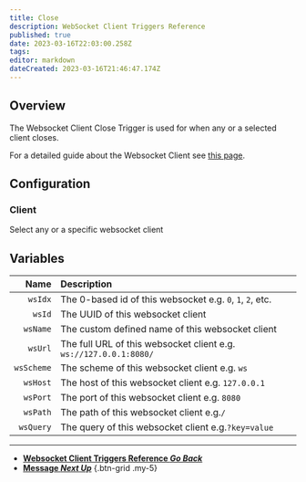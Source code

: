 ```yaml
---
title: Close
description: WebSocket Client Triggers Reference
published: true
date: 2023-03-16T22:03:00.258Z
tags: 
editor: markdown
dateCreated: 2023-03-16T21:46:47.174Z
---
```


## Overview
The Websocket Client Close Trigger is used for when any or a selected client closes.

For a detailed guide about the Websocket Client see [this page](/Servers-Clients/WebSocket-Clients).

## Configuration
### Client
Select any or a specific websocket client

## Variables
Name | Description
----:|:------------
`wsIdx` | The 0-based id of this websocket e.g. `0`, `1`, `2`, etc.
`wsId` | The UUID of this websocket client
`wsName` | The custom defined name of this websocket client
`wsUrl` | The full URL of this websocket client e.g. `ws://127.0.0.1:8080/`
`wsScheme` | The scheme of this websocket client e.g. `ws`
`wsHost` | The host of this websocket client e.g. `127.0.0.1`
`wsPort` | The port of this websocket client e.g. `8080`
`wsPath` | The path of this websocket client e.g.`/`
`wsQuery` | The query of this websocket client e.g.`?key=value`

---

- [<i class="mdi mdi-chevron-left"></i>**Websocket Client Triggers Reference *Go Back***](/Triggers/Core/Websocket-Client)
- [<i class="mdi mdi-message-text primary--text"></i> **Message *Next Up***](Message)
{.btn-grid .my-5}